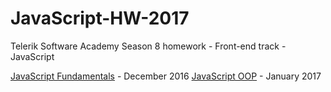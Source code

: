 # JavaScript-HW-2017
Telerik Software Academy Season 8 homework - Front-end track - JavaScript

[JavaScript Fundamentals](/1_Fundamentals) - December 2016
[JavaScript OOP](/2_OOP) - January 2017
